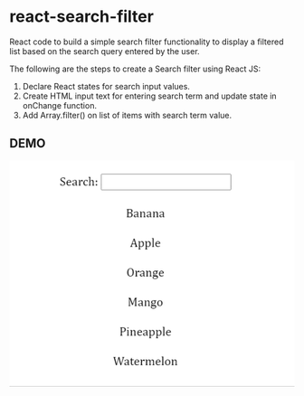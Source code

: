 # react-search-filter

React code to build a simple search filter functionality to display a filtered list based on the search query entered by the user.

The following are the steps to create a Search filter using React JS:

1. Declare React states for search input values.
2. Create HTML input text for entering search term and update state in onChange function.
3. Add Array.filter() on list of items with search term value.

## DEMO

![Screenshot of a demo](/src/assets/images/react-filter.gif)
